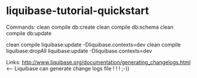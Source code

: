 liquibase-tutorial-quickstart
=============================

Commands:
clean compile db:create
clean compile db:schema
clean compile db:update

clean compile liquibase:update -Dliquibase.contexts=dev
clean compile liquibase:dropAll liquibase:update -Dliquibase.contexts=dev 
 
 
Links:
http://www.liquibase.org/documentation/generating_changelogs.html <-- Liquibase can generate change logs file ! ! ! ;-))


